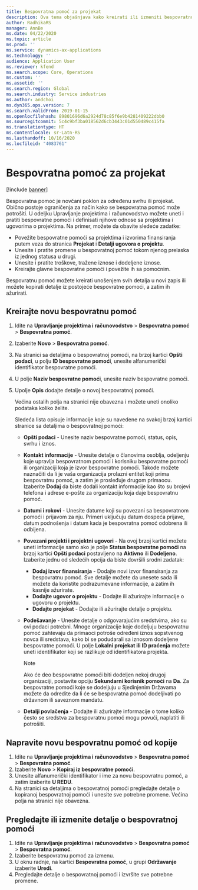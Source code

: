 ```yaml
---
title: Bespovratna pomoć za projekat
description: Ova tema objašnjava kako kreirati ili izmeniti bespovratnu pomoć.
author: RadhikaRS
manager: AnnBe
ms.date: 04/22/2020
ms.topic: article
ms.prod: ''
ms.service: dynamics-ax-applications
ms.technology: ''
audience: Application User
ms.reviewer: kfend
ms.search.scope: Core, Operations
ms.custom: ''
ms.assetid: ''
ms.search.region: Global
ms.search.industry: Service industries
ms.author: andchoi
ms.dyn365.ops.version: 7
ms.search.validFrom: 2019-01-15
ms.openlocfilehash: 89801696d6a2924d78c85f6e9b4281409222dbb0
ms.sourcegitcommit: 5c4c9bf3ba018562d6cb3443c01d550489c415fa
ms.translationtype: HT
ms.contentlocale: sr-Latn-RS
ms.lasthandoff: 10/16/2020
ms.locfileid: "4083761"
---
```

# <a name="project-grants"></a>Bespovratna pomoć za projekat

[!include [banner](../includes/banner.md)]

Bespovratna pomoć je novčani poklon za određenu svrhu ili projekat. Obično postoje ograničenja za način kako se bespovratna pomoć može potrošiti. U odeljku Upravljanje projektima i računovodstvo možete uneti i pratiti bespovratne pomoći i definisati njihove odnose sa projektima i ugovorima o projektima. Na primer, možete da obavite sledeće zadatke:

- Povežite bespovratne pomoći sa projektima i izvorima finansiranja putem veza do stranica **Projekat** i **Detalji ugovora o projektu**.
- Unesite i pratite promene u bespovratnoj pomoć tokom njenog prelaska iz jednog statusa u drugi.
- Unesite i pratite troškove, tražene iznose i dodeljene iznose.
- Kreirajte glavne bespovratne pomoći i povežite ih sa pomoćnim.

Bespovratnu pomoć možete kreirati unošenjem svih detalja u novi zapis ili možete kopirati detalje iz postojeće bespovratne pomoći, a zatim ih ažurirati.

## <a name="create-a-new-grant"></a>Kreirajte novu bespovratnu pomoć

1. Idite na **Upravljanje projektima i računovodstvo** \> **Bespovratna pomoć** \> **Bespovratna pomoć**.
2. Izaberite **Novo** \> **Bespovratna pomoć**.
3. Na stranici sa detaljima o bespovratnoj pomoći, na brzoj kartici **Opšti podaci**, u polju **ID bespovratne pomoći**, unesite alfanumerički identifikator bespovratne pomoći.
4. U polje **Naziv bespovratne pomoći**, unesite naziv bespovratne pomoći.
5. Upolje **Opis** dodajte detalje o novoj bespovratnoj pomoći.

    Većina ostalih polja na stranici nije obavezna i možete uneti onoliko podataka koliko želite.

    Sledeća lista opisuje informacije koje su navedene na svakoj brzoj kartici stranice sa detaljima o bespovratnoj pomoći:

    - **Opšti podaci** - Unesite naziv bespovratne pomoći, status, opis, svrhu i iznos.
    - **Kontakt informacije** - Unesite detalje o članovima osoblja, odeljenju koje upravlja bespovratnom pomoći i korisniku bespovratne pomoći ili organizaciji koja je izvor bespovratne pomoći. Takođe možete naznačiti da li je vaša organizacija prolazni entitet koji prima bespovratnu pomoć, a zatim je prosleđuje drugom primaocu. Izaberite **Dodaj** da biste dodali kontakt informacije kao što su brojevi telefona i adrese e-pošte za organizaciju koja daje bespovratnu pomoć.
    - **Datumi i rokovi** - Unesite datume koji su povezani sa bespovratnom pomoći i prijavom za nju. Primeri uključuju datum dospeća prijave, datum podnošenja i datum kada je bespovratna pomoć odobrena ili odbijena.
    - **Povezani projekti i projektni ugovori** - Na ovoj brzoj kartici možete uneti informacije samo ako je polje **Status bespovratne pomoći** na brzoj kartici **Opšti podaci** postavljeno na **Aktivno** ili **Dodeljeno**. Izaberite jednu od sledećih opcija da biste dovršili srodni zadatak:

        - **Dodaj izvor finansiranja** - Dodajte novi izvor finansiranja za bespovratnu pomoć. Sve detalje možete da unesete sada ili možete da koristite podrazumevane informacije, a zatim ih kasnije ažurirate.
        - **Dodajte ugovor o projektu** - Dodajte ili ažurirajte informacije o ugovoru o projektu.
        - **Dodajte projekat** - Dodajte ili ažurirajte detalje o projektu.

    - **Podešavanje** - Unesite detalje o odgovarajućim sredstvima, ako su ovi podaci potrebni. Mnoge organizacije koje dodeljuju bespovratnu pomoć zahtevaju da primaoci potroše određeni iznos sopstvenog novca ili sredstava, kako bi se podudarali sa iznosom dodeljene bespovratne pomoći. U polje **Lokalni projekat ili ID praćenja** možete uneti identifikator koji se razlikuje od identifikatora projekta.

        > [!NOTE]
        > Ako će deo bespovratne pomoći biti dodeljen nekoj drugoj organizaciji, postavite opciju **Sekundarni korisnik pomoći** na **Da**. Za bespovratne pomoći koje se dodeljuju u Sjedinjenim Državama možete da odredite da li će se bespovratna pomoć dodeljivati po državnom ili saveznom mandatu.

    - **Detalji povlačenja** - Dodajte ili ažurirajte informacije o tome koliko često se sredstva za bespovratnu pomoć mogu povući, naplatiti ili potrošiti.

## <a name="create-a-new-grant-from-a-copy"></a>Napravite novu bespovratnu pomoć od kopije

1. Idite na **Upravljanje projektima i računovodstvo** \> **Bespovratna pomoć** \> **Bespovratna pomoć**.
2. Izaberite **Novo** \> **Kopiraj iz bespovratne pomoći**.
3. Unesite alfanumerički identifikator i ime za novu bespovratnu pomoć, a zatim izaberite **U REDU**.
4. Na stranici sa detaljima o bespovratnoj pomoći pregledajte detalje o kopiranoj bespovratnoj pomoći i unesite sve potrebne promene. Većina polja na stranici nije obavezna.

## <a name="view-or-modify-grant-details"></a>Pregledajte ili izmenite detalje o bespovratnoj pomoći

1. Idite na **Upravljanje projektima i računovodstvo** \> **Bespovratna pomoć** \> **Bespovratna pomoć**.
2. Izaberite bespovratnu pomoć za izmenu.
3. U oknu radnje, na kartici **Bespovratna pomoć**, u grupi **Održavanje** izaberite **Uredi**.
4. Pregledajte detalje o bespovratnoj pomoći i izvršite sve potrebne promene.
